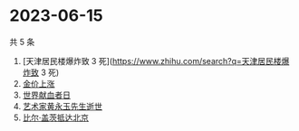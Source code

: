 # 2023-06-15

共 5 条

<!-- BEGIN ZHIHUSEARCH -->
<!-- 最后更新时间 Thu Jun 15 2023 04:07:13 GMT+0800 (China Standard Time) -->
1. [天津居民楼爆炸致 3 死](https://www.zhihu.com/search?q=天津居民楼爆炸致 3 死)
1. [金价上涨](https://www.zhihu.com/search?q=金价上涨)
1. [世界献血者日](https://www.zhihu.com/search?q=世界献血者日)
1. [艺术家黄永玉先生逝世](https://www.zhihu.com/search?q=艺术家黄永玉先生逝世)
1. [比尔·盖茨抵达北京](https://www.zhihu.com/search?q=比尔·盖茨抵达北京)
<!-- END ZHIHUSEARCH -->
